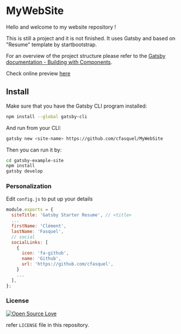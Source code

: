 # MyWebSite

Hello and welcome to my website repository !

This is still a project and it is not finished. It uses Gatsby and based on "Resume" template by startbootstrap.

For an overview of the project structure please refer to the [Gatsby documentation - Building with Components](https://www.gatsbyjs.org/docs/building-with-components/).

Check online preview [here](https://anubhavsrivastava.github.io/gatsby-starter-resume/)

## Install

Make sure that you have the Gatsby CLI program installed:

```sh
npm install --global gatsby-cli
```

And run from your CLI:

```sh
gatsby new <site-name> https://github.com/cfasquel/MyWebSite
```

Then you can run it by:

```sh
cd gatsby-example-site
npm install
gatsby develop
```

### Personalization

Edit `config.js` to put up your details

```javascript
module.exports = {
  siteTitle: 'Gatsby Starter Resume', // <title>
  ...
  firstName: 'Clément',
  lastName: 'Fasquel',
  // social
  socialLinks: [
    {
      icon: 'fa-github',
      name: 'Github',
      url: 'https://github.com/cfasquel',
    }
    ...
  ],
};

```

### License

[![Open Source Love](https://badges.frapsoft.com/os/mit/mit.svg?v=102)](LICENSE)

refer `LICENSE` file in this repository.
